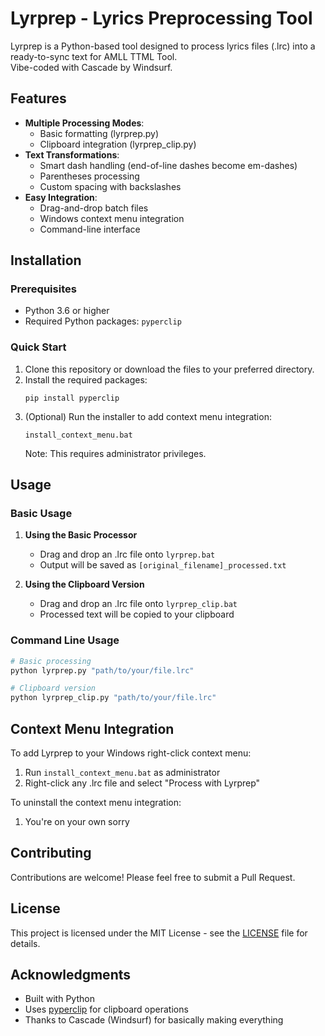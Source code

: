 # Lyrprep - Lyrics Preprocessing Tool

Lyrprep is a Python-based tool designed to process lyrics files (.lrc) into a ready-to-sync text for AMLL TTML Tool.  
Vibe-coded with Cascade by Windsurf.

## Features

- **Multiple Processing Modes**:
  - Basic formatting (lyrprep.py)
  - Clipboard integration (lyrprep_clip.py)
- **Text Transformations**:
  - Smart dash handling (end-of-line dashes become em-dashes)
  - Parentheses processing
  - Custom spacing with backslashes
- **Easy Integration**:
  - Drag-and-drop batch files
  - Windows context menu integration
  - Command-line interface

## Installation

### Prerequisites
- Python 3.6 or higher
- Required Python packages: `pyperclip`

### Quick Start

1. Clone this repository or download the files to your preferred directory.
2. Install the required packages:
   ```
   pip install pyperclip
   ```
3. (Optional) Run the installer to add context menu integration:
   ```
   install_context_menu.bat
   ```
   Note: This requires administrator privileges.

## Usage

### Basic Usage

1. **Using the Basic Processor**
   - Drag and drop an .lrc file onto `lyrprep.bat`
   - Output will be saved as `[original_filename]_processed.txt`

2. **Using the Clipboard Version**
   - Drag and drop an .lrc file onto `lyrprep_clip.bat`
   - Processed text will be copied to your clipboard

### Command Line Usage

```bash
# Basic processing
python lyrprep.py "path/to/your/file.lrc"

# Clipboard version
python lyrprep_clip.py "path/to/your/file.lrc"
```

## Context Menu Integration

To add Lyrprep to your Windows right-click context menu:

1. Run `install_context_menu.bat` as administrator
2. Right-click any .lrc file and select "Process with Lyrprep"

To uninstall the context menu integration:

1. You're on your own sorry

## Contributing

Contributions are welcome! Please feel free to submit a Pull Request.

## License

This project is licensed under the MIT License - see the [LICENSE](LICENSE) file for details.

## Acknowledgments

- Built with Python
- Uses [pyperclip](https://pypi.org/project/pyperclip/) for clipboard operations
- Thanks to Cascade (Windsurf) for basically making everything
